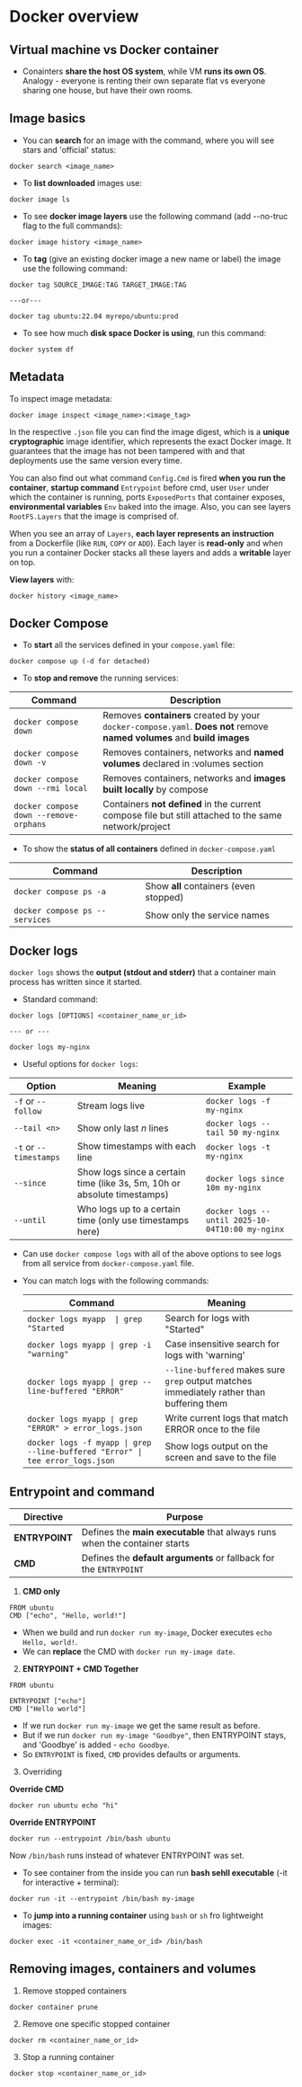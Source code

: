 # Docker overview

## Virtual machine vs Docker container

- Conainters **share the host OS system**, while VM **runs its own OS**. Analogy - everyone is renting their own separate flat vs everyone sharing one house, but have their own rooms.

## Image basics

- You can **search** for an image with the command, where you will see stars and 'official' status:

```
docker search <image_name>
```

- To **list downloaded** images use:

```
docker image ls
```

- To see **docker image layers** use the following command (add --no-truc flag to the full commands):

```
docker image history <image_name>
```

- To **tag** (give an existing docker image a new name or label) the image use the following command:

```
docker tag SOURCE_IMAGE:TAG TARGET_IMAGE:TAG

---or---

docker tag ubuntu:22.04 myrepo/ubuntu:prod
```

- To see how much **disk space Docker is using**, run this command:

```
docker system df
```

## Metadata

To inspect image metadata:

```
docker image inspect <image_name>:<image_tag>
```

In the respective `.json` file you can find the image digest, which is a **unique cryptographic** image identifier, which represents the exact Docker image. It guarantees that the image has not been tampered with and that deployments use the same version every time.

You can also find out what command `Config.Cmd` is fired **when you run the container**, **startup command** `Entrypoint` before cmd, user `User` under which the container is running, ports `ExposedPorts` that container exposes, **environmental variables** `Env` baked into the image. Also, you can see layers `RootFS.Layers` that the image is comprised of.

When you see an array of `Layers`, **each layer represents an instruction** from a Dockerfile (like `RUN`, `COPY` or `ADD`). Each layer is **read-only** and when you run a container Docker stacks all these layers and adds a **writable** layer on top.

**View layers** with:

```
docker history <image_name>
```

## Docker Compose

- To **start** all the services defined in your `compose.yaml` file:

```
docker compose up (-d for detached)
```

- To **stop and remove** the running services:

| Command                                | Description                                                                                                              |
| -------------------------------------- | ------------------------------------------------------------------------------------------------------------------------ |
| `docker compose down`                  | Removes **containers** created by your `docker-compose.yaml`. **Does not** remove **named volumes** and **build images** |
| `docker compose down -v`               | Removes containers, networks and **named volumes** declared in :volumes section                                          |
| `docker compose down --rmi local`      | Removes containers, networks and **images built locally** by compose                                                     |
| `docker compose down --remove-orphans` | Containers **not defined** in the current compose file but still attached to the same network/project                    |

- To show the **status of all containers** defined in `docker-compose.yaml`

| Command                        | Description                            |
| ------------------------------ | -------------------------------------- |
| `docker compose ps -a`         | Show **all** containers (even stopped) |
| `docker compose ps --services` | Show only the service names            |

## Docker logs

`docker logs` shows the **output (stdout and stderr)** that a container main process has written since it started.

- Standard command:

```
docker logs [OPTIONS] <container_name_or_id>

--- or ---

docker logs my-nginx
```

- Useful options for `docker logs`:

| Option                 | Meaning                                                                  | Example                                         |
| ---------------------- | ------------------------------------------------------------------------ | ----------------------------------------------- |
| `-f` or `--follow`     | Stream logs live                                                         | `docker logs -f my-nginx`                       |
| `--tail <n>`           | Show only last _n_ lines                                                 | `docker logs --tail 50 my-nginx`                |
| `-t` or `--timestamps` | Show timestamps with each line                                           | `docker logs -t my-nginx`                       |
| `--since`              | Show logs since a certain time (like 3s, 5m, 10h or absolute timestamps) | `docker logs since 10m my-nginx`                |
| `--until`              | Who logs up to a certain time (only use timestamps here)                 | `docker logs --until 2025-10-04T10:00 my-nginx` |

- Can use `docker compose logs` with all of the above options to see logs from all service
  from `docker-compose.yaml` file.

- You can match logs with the following commands:

  | Command                                                                        | Meaning                                                                                   |
  | ------------------------------------------------------------------------------ | ----------------------------------------------------------------------------------------- |
  | `docker logs myapp  \| grep "Started`                                          | Search for logs with "Started"                                                            |
  | `docker logs myapp \| grep -i "warning"`                                       | Case insensitive search for logs with 'warning'                                           |
  | `docker logs myapp \| grep --line-buffered "ERROR"`                            | `--line-buffered` makes sure `grep` output matches immediately rather than buffering them |
  | `docker logs myapp \| grep "ERROR" > error_logs.json`                          | Write current logs that match ERROR once to the file                                      |
  | `docker logs -f myapp \| grep --line-buffered "Error" \| tee error_logs.json ` | Show logs output on the screen and save to the file                                       |

## Entrypoint and command

| Directive      | Purpose                                                                    |
| -------------- | -------------------------------------------------------------------------- |
| **ENTRYPOINT** | Defines the **main executable** that always runs when the container starts |
| **CMD**        | Defines the **default arguments** or fallback for the `ENTRYPOINT`         |

1. **CMD only**

```
FROM ubuntu
CMD ["echo", "Hello, world!"]
```

- When we build and run `docker run my-image`, Docker executes `echo Hello, world!`.
- We can **replace** the CMD with `docker run my-image date`.

2. **ENTRYPOINT + CMD Together**

```
FROM ubuntu

ENTRYPOINT ["echo"]
CMD ["Hello world"]
```

- If we run `docker run my-image` we get the same result as before.
- But if we run `docker run my-image "Goodbye"`, then ENTRYPOINT stays, and 'Goodbye' is added - `echo Goodbye`.
- So `ENTRYPOINT` is fixed, `CMD` provides defaults or arguments.

3. Overriding

**Override CMD**

```
docker run ubuntu echo "hi"
```

**Override ENTRYPOINT**

```
docker run --entrypoint /bin/bash ubuntu
```

Now `/bin/bash` runs instead of whatever ENTRYPOINT was set.

- To see container from the inside you can run **bash sehll executable** (-it for interactive + terminal):

```
docker run -it --entrypoint /bin/bash my-image
```

- To **jump into a running container** using `bash` or `sh` fro lightweight images:

```
docker exec -it <container_name_or_id> /bin/bash
```

## Removing images, containers and volumes

1. Remove stopped containers

```
docker container prune
```

2. Remove one specific stopped container

```
docker rm <container_name_or_id>
```

3. Stop a running container

```
docker stop <container_name_or_id>
```
